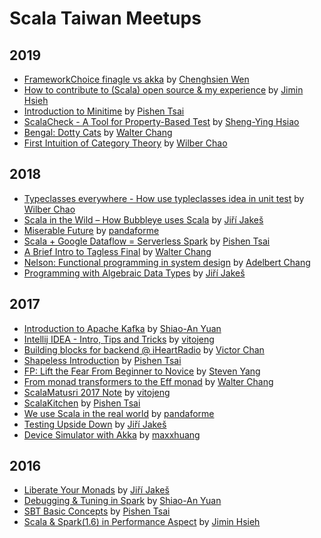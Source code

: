 # Scala Taiwan Meetups

## 2019
* [FrameworkChoice finagle vs akka](2019/2019-12-17-framework_choice_finagle_vs_akka) by [Chenghsien Wen](https://github.com/chenghsienwen)
* [How to contribute to (Scala) open source & my experience](2019/2019-11-05-How_to_contribute_to_(Scala)_open_source_&_my_experience) by [Jimin Hsieh](https://github.com/jiminhsieh)
* [Introduction to Minitime](https://speakerdeck.com/pishen/introduction-to-minitime) by [Pishen Tsai](https://github.com/pishen)
* [ScalaCheck - A Tool for Property-Based Test](2019/2019-07-16-Property-Based_Testing/) by [Sheng-Ying Hsiao](https://github.com/parallelgithub)
* [Bengal: Dotty Cats](2019/2019-03-28-Bengal_Dotty_Cats/) by [Walter Chang](https://github.com/weihsiu)
* [First Intuition of Category Theory](2019/2019-02-26-First_Intuition_of_Category_Theory/) by [Wilber Chao](https://github.com/cecol)

## 2018
* [Typeclasses everywhere - How use typleclasses idea in unit test](2018/2018-12-20-Typeclasses_everywhere/) by [Wilber Chao](https://github.com/cecol)
* [Scala in the Wild – How Bubbleye uses Scala](2018/2018-11-13-Scala_in_Bubbleye/) by [Jiří Jakeš](https://github.com/jirijakes)
* [Miserable Future](2018/2018-08-21-Miserable_Future/) by [pandaforme](https://github.com/pandaforme)
* [Scala + Google Dataflow = Serverless Spark](https://speakerdeck.com/pishen/scala-plus-google-dataflow-equals-serverless-spark) by [Pishen Tsai](https://github.com/pishen)
* [A Brief Intro to Tagless Final](2018/2018-05-15-A_Brief_Intro_to_Tagless_Final/) by [Walter Chang](https://github.com/weihsiu)
* [Nelson: Functional programming in system design](2018/2018-04-03-Nelson_FP_in_system_design/) by [Adelbert Chang](https://github.com/adelbertc)
* [Programming with Algebraic Data Types](2018/2018-03-07-Programming_with_Algebraic_Data_Types/) by [Jiří Jakeš](https://github.com/jirijakes)

## 2017
* [Introduction to Apache Kafka](https://www.slideshare.net/ShiaoAnYuan/introduction-to-apache-kafka-84009739) by [Shiao-An Yuan](https://github.com/sayuan)
* [Intellij IDEA - Intro, Tips and Tricks](https://www.slideshare.net/vitojeng/intellij-idea-intro-tips-and-tricks-82511473) by [vitojeng](https://github.com/vitojeng)
* [Building blocks for backend @ iHeartRadio](2017/2017-08-29-Building_blocks_for_backend/) by [Victor Chan](https://github.com/joyfulvillage)
* [Shapeless Introduction](https://speakerdeck.com/pishen/shapeless-introduction) by [Pishen Tsai](https://github.com/pishen)
* [FP: Lift the Fear From Beginner to Novice](2017/2017-06-07-FP_Lift_The_Fear_From_Beginner_to_Novice/) by [Steven Yang](https://github.com/lunaspeed)
* [From monad transformers to the Eff monad](2017/2017-05-10-From_monad_transformers_to_the_Eff_monads/) by [Walter Chang](https://github.com/weihsiu)
* [ScalaMatusri 2017 Note](2017/2017-04-12-ScalaMatsuri_2017_Note/) by [vitojeng](https://github.com/vitojeng)
* [ScalaKitchen](https://speakerdeck.com/pishen/scalakitchen) by [Pishen Tsai](https://github.com/pishen)
* [We use Scala in the real world](2017/2017-03-09-We_Use_Scala_In_The_Real_World/) by [pandaforme](https://github.com/pandaforme)
* [Testing Upside Down](2017/2017-02-15-Testing_Upside_Down/) by [Jiří Jakeš](https://github.com/jirijakes)
* [Device Simulator with Akka](2017/2017-01-11-Device_Simulator_with_Akka/) by [maxxhuang](https://github.com/maxxhuang)

## 2016
* [Liberate Your Monads](2016/2016-12-21-Liberate_Your_Monads/) by [Jiří Jakeš](https://github.com/jirijakes)
* [Debugging & Tuning in Spark](https://www.slideshare.net/ShiaoAnYuan/debugging-tuning-in-spark) by [Shiao-An Yuan](https://github.com/sayuan)
* [SBT Basic Concepts](https://speakerdeck.com/pishen/sbt-basic-concepts) by [Pishen Tsai](https://github.com/pishen)
* [Scala & Spark(1.6) in Performance Aspect](2016/2016-06-14-Scala_&_Spark(1.6)_in_Performance_Aspect) by [Jimin Hsieh](https://github.com/jiminhsieh)
